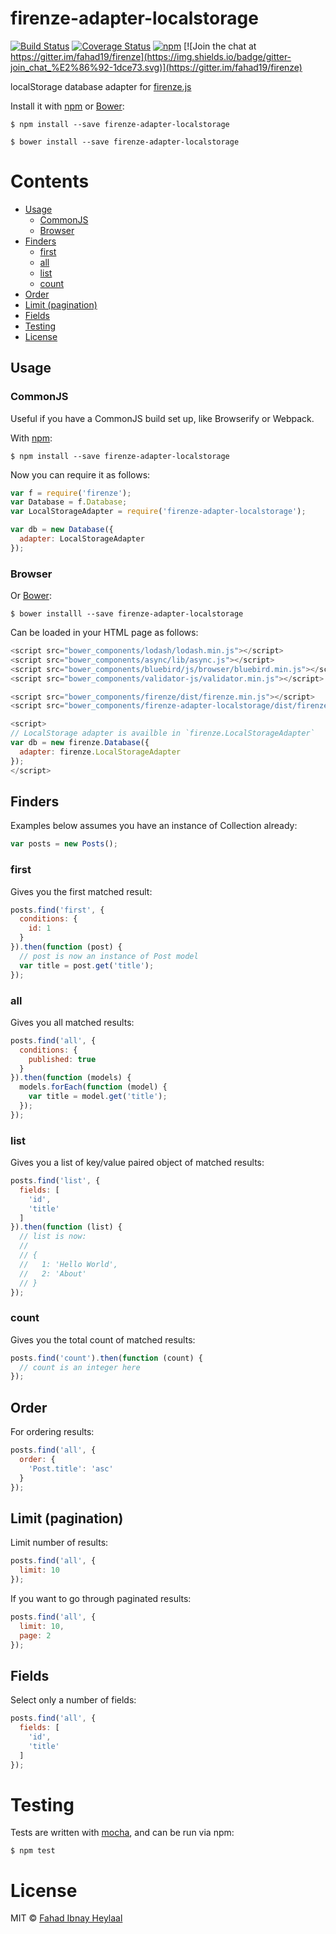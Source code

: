 # firenze-adapter-localstorage

[![Build Status](https://secure.travis-ci.org/fahad19/firenze-adapter-localstorage.png?branch=master)](http://travis-ci.org/fahad19/firenze-adapter-localstorage) [![Coverage Status](https://coveralls.io/repos/fahad19/firenze-adapter-localstorage/badge.svg?branch=master)](https://coveralls.io/r/fahad19/firenze-adapter-localstorage?branch=master) [![npm](https://img.shields.io/npm/v/firenze-adapter-localstorage.svg)](https://www.npmjs.com/package/firenze-adapter-localstorage) [![Join the chat at https://gitter.im/fahad19/firenze](https://img.shields.io/badge/gitter-join_chat_%E2%86%92-1dce73.svg)](https://gitter.im/fahad19/firenze)

localStorage database adapter for [firenze.js](https://github.com/fahad19/firenze)

Install it with [npm](https://npmjs.com) or [Bower](http://bower.io):

```
$ npm install --save firenze-adapter-localstorage

$ bower install --save firenze-adapter-localstorage
```

<!-- START doctoc generated TOC please keep comment here to allow auto update -->
<!-- DON'T EDIT THIS SECTION, INSTEAD RE-RUN doctoc TO UPDATE -->
# Contents

  - [Usage](#usage)
    - [CommonJS](#commonjs)
    - [Browser](#browser)
  - [Finders](#finders)
    - [first](#first)
    - [all](#all)
    - [list](#list)
    - [count](#count)
  - [Order](#order)
  - [Limit (pagination)](#limit-pagination)
  - [Fields](#fields)
- [Testing](#testing)
- [License](#license)

<!-- END doctoc generated TOC please keep comment here to allow auto update -->

<!--docume:src/index.js-->
## Usage

### CommonJS

Useful if you have a CommonJS build set up, like Browserify or Webpack.

With [npm](https://npmjs.com):

```
$ npm install --save firenze-adapter-localstorage
```

Now you can require it as follows:

```js
var f = require('firenze');
var Database = f.Database;
var LocalStorageAdapter = require('firenze-adapter-localstorage');

var db = new Database({
  adapter: LocalStorageAdapter
});
```

### Browser

Or [Bower](http://bower.io):

```
$ bower installl --save firenze-adapter-localstorage
```

Can be loaded in your HTML page as follows:

```js
<script src="bower_components/lodash/lodash.min.js"></script>
<script src="bower_components/async/lib/async.js"></script>
<script src="bower_components/bluebird/js/browser/bluebird.min.js"></script>
<script src="bower_components/validator-js/validator.min.js"></script>

<script src="bower_components/firenze/dist/firenze.min.js"></script>
<script src="bower_components/firenze-adapter-localstorage/dist/firenze-adapter-localstorage.min.js"></script>

<script>
// LocalStorage adapter is availble in `firenze.LocalStorageAdapter`
var db = new firenze.Database({
  adapter: firenze.LocalStorageAdapter
});
</script>
```

## Finders

Examples below assumes you have an instance of Collection already:

```js
var posts = new Posts();
```

### first

Gives you the first matched result:

```js
posts.find('first', {
  conditions: {
    id: 1
  }
}).then(function (post) {
  // post is now an instance of Post model
  var title = post.get('title');
});
```

### all

Gives you all matched results:

```js
posts.find('all', {
  conditions: {
    published: true
  }
}).then(function (models) {
  models.forEach(function (model) {
    var title = model.get('title');
  });
});
```
### list

Gives you a list of key/value paired object of matched results:

```js
posts.find('list', {
  fields: [
    'id',
    'title'
  ]
}).then(function (list) {
  // list is now:
  //
  // {
  //   1: 'Hello World',
  //   2: 'About'
  // }
});
```

### count

Gives you the total count of matched results:

```js
posts.find('count').then(function (count) {
  // count is an integer here
});
```

## Order

For ordering results:

```js
posts.find('all', {
  order: {
    'Post.title': 'asc'
  }
});
```

## Limit (pagination)

Limit number of results:

```js
posts.find('all', {
  limit: 10
});
```

If you want to go through paginated results:

```js
posts.find('all', {
  limit: 10,
  page: 2
});
```

## Fields

Select only a number of fields:

```js
posts.find('all', {
  fields: [
    'id',
    'title'
  ]
});
```

<!--/docume:src/index.js-->

# Testing

Tests are written with [mocha](http://mochajs.org/), and can be run via npm:

```
$ npm test
```

# License

MIT © [Fahad Ibnay Heylaal](http://fahad19.com)
